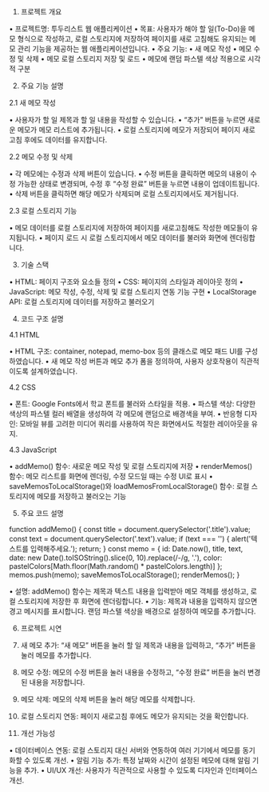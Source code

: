 1. 프로젝트 개요

• 프로젝트명: 투두리스트 웹 애플리케이션
• 목표: 사용자가 해야 할 일(To-Do)을 메모 형식으로 작성하고, 로컬 스토리지에 저장하여 페이지를 새로 고침해도 유지되는 메모 관리 기능을 제공하는 웹 애플리케이션입니다.
• 주요 기능:
• 새 메모 작성
• 메모 수정 및 삭제
• 메모 로컬 스토리지 저장 및 로드
• 메모에 랜덤 파스텔 색상 적용으로 시각적 구분

2. 주요 기능 설명

2.1 새 메모 작성

• 사용자가 할 일 제목과 할 일 내용을 작성할 수 있습니다.
• “추가” 버튼을 누르면 새로운 메모가 메모 리스트에 추가됩니다.
• 로컬 스토리지에 메모가 저장되어 페이지 새로고침 후에도 데이터를 유지합니다.

2.2 메모 수정 및 삭제

• 각 메모에는 수정과 삭제 버튼이 있습니다.
• 수정 버튼을 클릭하면 메모의 내용이 수정 가능한 상태로 변경되며, 수정 후 “수정 완료” 버튼을 누르면 내용이 업데이트됩니다.
• 삭제 버튼을 클릭하면 해당 메모가 삭제되며 로컬 스토리지에서도 제거됩니다.

2.3 로컬 스토리지 기능

• 메모 데이터를 로컬 스토리지에 저장하여 페이지를 새로고침해도 작성한 메모들이 유지됩니다.
• 페이지 로드 시 로컬 스토리지에서 메모 데이터를 불러와 화면에 렌더링합니다.

3. 기술 스택

• HTML: 페이지 구조와 요소들 정의
• CSS: 페이지의 스타일과 레이아웃 정의
• JavaScript: 메모 작성, 수정, 삭제 및 로컬 스토리지 연동 기능 구현
• LocalStorage API: 로컬 스토리지에 데이터를 저장하고 불러오기

4. 코드 구조 설명

4.1 HTML

• HTML 구조: container, notepad, memo-box 등의 클래스로 메모 패드 UI를 구성하였습니다.
• 새 메모 작성 버튼과 메모 추가 폼을 정의하여, 사용자 상호작용이 직관적이도록 설계하였습니다.

4.2 CSS

• 폰트: Google Fonts에서 학교 폰트를 불러와 스타일을 적용.
• 파스텔 색상: 다양한 색상의 파스텔 컬러 배열을 생성하여 각 메모에 랜덤으로 배경색을 부여.
• 반응형 디자인: 모바일 뷰를 고려한 미디어 쿼리를 사용하여 작은 화면에서도 적절한 레이아웃을 유지.

4.3 JavaScript

• addMemo() 함수: 새로운 메모 작성 및 로컬 스토리지에 저장
• renderMemos() 함수: 메모 리스트를 화면에 렌더링, 수정 모드일 때는 수정 UI로 표시
• saveMemosToLocalStorage()와 loadMemosFromLocalStorage() 함수: 로컬 스토리지에 메모를 저장하고 불러오는 기능

5. 주요 코드 설명

function addMemo() {
  const title = document.querySelector('.title').value;
  const text = document.querySelector('.text').value;
  if (text === '') {
    alert('텍스트를 입력해주세요.');
    return;
  }
  const memo = {
    id: Date.now(),
    title,
    text,
    date: new Date().toISOString().slice(0, 10).replace(/-/g, '.'),
    color: pastelColors[Math.floor(Math.random() * pastelColors.length)]
  };
  memos.push(memo);
  saveMemosToLocalStorage();
  renderMemos();
}

• 설명: addMemo() 함수는 제목과 텍스트 내용을 입력받아 메모 객체를 생성하고, 로컬 스토리지에 저장한 후 화면에 렌더링합니다.
• 기능: 제목과 내용을 입력하지 않으면 경고 메시지를 표시합니다. 랜덤 파스텔 색상을 배경으로 설정하여 메모를 추가합니다.

6. 프로젝트 시연

1. 새 메모 추가: “새 메모” 버튼을 눌러 할 일 제목과 내용을 입력하고, “추가” 버튼을 눌러 메모를 추가합니다.
2. 메모 수정: 메모의 수정 버튼을 눌러 내용을 수정하고, “수정 완료” 버튼을 눌러 변경된 내용을 저장합니다.
3. 메모 삭제: 메모의 삭제 버튼을 눌러 해당 메모를 삭제합니다.
4. 로컬 스토리지 연동: 페이지 새로고침 후에도 메모가 유지되는 것을 확인합니다.

7. 개선 가능성

• 데이터베이스 연동: 로컬 스토리지 대신 서버와 연동하여 여러 기기에서 메모를 동기화할 수 있도록 개선.
• 알림 기능 추가: 특정 날짜와 시간이 설정된 메모에 대해 알림 기능을 추가.
• UI/UX 개선: 사용자가 직관적으로 사용할 수 있도록 디자인과 인터페이스 개선.
